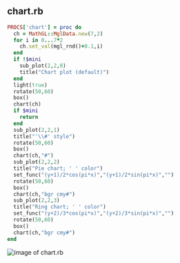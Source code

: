 
## chart.rb

```ruby
PROCS['chart'] = proc do
  ch = MathGL::MglData.new(7,2)
  for i in 0...7*2
    ch.set_val(mgl_rnd()+0.1,i)
  end
  if !$mini
    sub_plot(2,2,0)
    title("Chart plot (default)")
  end
  light(true)
  rotate(50,60)
  box()
  chart(ch)
  if $mini
    return
  end
  sub_plot(2,2,1)
  title("'\\#' style")
  rotate(50,60)
  box()
  chart(ch,"#")
  sub_plot(2,2,2)
  title("Pie chart; ' ' color")
  set_func("(y+1)/2*cos(pi*x)","(y+1)/2*sin(pi*x)","")
  rotate(50,60)
  box()
  chart(ch,"bgr cmy#")
  sub_plot(2,2,3)
  title("Ring chart; ' ' color")
  set_func("(y+2)/3*cos(pi*x)","(y+2)/3*sin(pi*x)","")
  rotate(50,60)
  box()
  chart(ch,"bgr cmy#")
end


```
![image of chart.rb](https://raw.github.com/masa16/ruby-mathgl-sample/master/samples/chart/chart.png)
